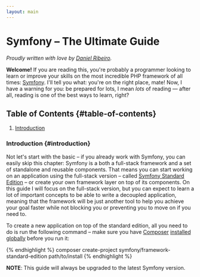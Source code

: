 ```yaml
---
layout: main
---
```

Symfony – The Ultimate Guide
======================

*Proudly written with love by [Daniel Ribeiro](https://github.com/drgomesp).*

**Welcome!** If you are reading this, you're probably a programmer looking to learn or improve your skills on the most 
incredible PHP framework of all times: [Symfony](http://symfony.com). I'll tell you what: you're on the right place, mate! 
Now, I have a warning for you: be prepared for lots, I mean *lots* of reading — after all, reading is one of the best 
ways to learn, right?

## Table of Contents {#table-of-contents}

1. [Introduction](#introduction)

### Introduction {#introduction}

Not let's start with the basic – if you already work with Symfony, you can easily skip this chapter: Symfony is a both 
a full-stack framework and a set of standalone and reusable components. That means you can start working on an application
using the full-stack version – called [Symfony Standard Edition](https://github.com/symfony/symfony-standard/) – or create 
your own framework layer on top of its components. On this guide I will focus on the full-stack version, but you can expect
to learn a lot of important concepts to be able to write a decoupled application, meaning that the framework will be just
another tool to help you achieve your goal faster while not blocking you or preventing you to move on if you need to.

To create a new application on top of the standard edition, all you need to do is run the following command – make sure 
you have [Composer](https://getcomposer.org/) [installed globally](https://getcomposer.org/doc/00-intro.md#globally) 
before you run it:

{% endhighlight %}
composer create-project symfony/framework-standard-edition path/to/install
{% endhighlight %}

**NOTE**: This guide will always be upgraded to the latest Symfony version.
